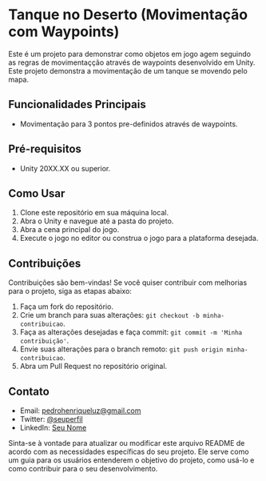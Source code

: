 # Tanque no Deserto (Movimentação com Waypoints)

Este é um projeto para demonstrar como objetos em jogo agem seguindo as regras de movimentaçção através de waypoints desenvolvido em Unity. Este projeto demonstra a movimentação de um tanque se movendo pelo mapa.

## Funcionalidades Principais

- Movimentação para 3 pontos pre-definidos através de waypoints.

## Pré-requisitos

- Unity 20XX.XX ou superior.

## Como Usar

1. Clone este repositório em sua máquina local.
2. Abra o Unity e navegue até a pasta do projeto.
3. Abra a cena principal do jogo.
5. Execute o jogo no editor ou construa o jogo para a plataforma desejada.

## Contribuições

Contribuições são bem-vindas! Se você quiser contribuir com melhorias para o projeto, siga as etapas abaixo:

1. Faça um fork do repositório.
2. Crie um branch para suas alterações: `git checkout -b minha-contribuicao`.
3. Faça as alterações desejadas e faça commit: `git commit -m 'Minha contribuição'`.
4. Envie suas alterações para o branch remoto: `git push origin minha-contribuicao`.
5. Abra um Pull Request no repositório original.

## Contato

- Email: pedrohenriqueluz@gmail.com
- Twitter: [@seuperfil](https://twitter.com/seuperfil)
- LinkedIn: [Seu Nome](https://www.linkedin.com/in/seunome/)

Sinta-se à vontade para atualizar ou modificar este arquivo README de acordo com as necessidades específicas do seu projeto. Ele serve como um guia para os usuários entenderem o objetivo do projeto, como usá-lo e como contribuir para o seu desenvolvimento.
